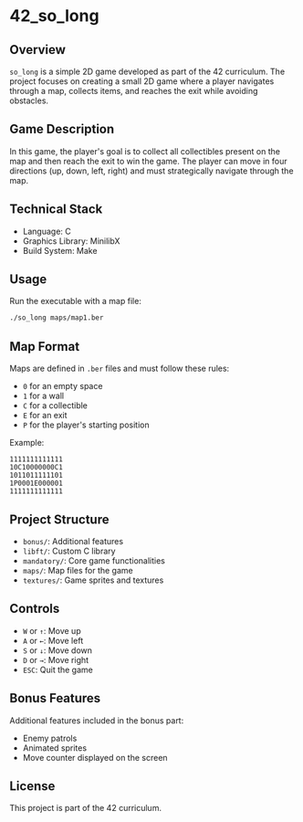 # 42_so_long

## Overview
`so_long` is a simple 2D game developed as part of the 42 curriculum. The project focuses on creating a small 2D game where a player navigates through a map, collects items, and reaches the exit while avoiding obstacles.

## Game Description
In this game, the player's goal is to collect all collectibles present on the map and then reach the exit to win the game. The player can move in four directions (up, down, left, right) and must strategically navigate through the map.

## Technical Stack
- Language: C
- Graphics Library: MinilibX
- Build System: Make

## Usage
Run the executable with a map file:
```bash
./so_long maps/map1.ber
```

## Map Format
Maps are defined in `.ber` files and must follow these rules:
- `0` for an empty space
- `1` for a wall
- `C` for a collectible
- `E` for an exit
- `P` for the player's starting position

Example:
```
1111111111111
10C10000000C1
1011011111101
1P0001E000001
1111111111111
```

## Project Structure
- `bonus/`: Additional features
- `libft/`: Custom C library
- `mandatory/`: Core game functionalities
- `maps/`: Map files for the game
- `textures/`: Game sprites and textures

## Controls
- `W` or `↑`: Move up
- `A` or `←`: Move left
- `S` or `↓`: Move down
- `D` or `→`: Move right
- `ESC`: Quit the game

## Bonus Features
Additional features included in the bonus part:
- Enemy patrols
- Animated sprites
- Move counter displayed on the screen


## License
This project is part of the 42 curriculum.
